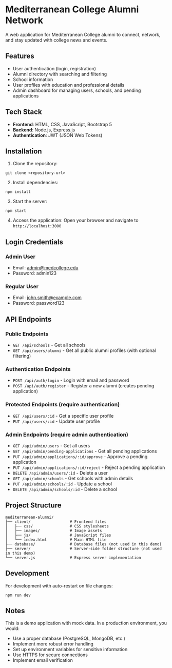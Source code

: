 # Mediterranean College Alumni Network

A web application for Mediterranean College alumni to connect, network, and stay updated with college news and events.

## Features

- User authentication (login, registration)
- Alumni directory with searching and filtering
- School information
- User profiles with education and professional details
- Admin dashboard for managing users, schools, and pending applications

## Tech Stack

- **Frontend**: HTML, CSS, JavaScript, Bootstrap 5
- **Backend**: Node.js, Express.js
- **Authentication**: JWT (JSON Web Tokens)

## Installation

1. Clone the repository:
```
git clone <repository-url>
```

2. Install dependencies:
```
npm install
```

3. Start the server:
```
npm start
```

4. Access the application:
Open your browser and navigate to `http://localhost:3000`

## Login Credentials

### Admin User
- Email: admin@medcollege.edu
- Password: admin123

### Regular User
- Email: john.smith@example.com
- Password: password123

## API Endpoints

### Public Endpoints
- `GET /api/schools` - Get all schools
- `GET /api/users/alumni` - Get all public alumni profiles (with optional filtering)

### Authentication Endpoints
- `POST /api/auth/login` - Login with email and password
- `POST /api/auth/register` - Register a new alumni (creates pending application)

### Protected Endpoints (require authentication)
- `GET /api/users/:id` - Get a specific user profile
- `PUT /api/users/:id` - Update user profile

### Admin Endpoints (require admin authentication)
- `GET /api/admin/users` - Get all users
- `GET /api/admin/pending-applications` - Get all pending applications
- `PUT /api/admin/applications/:id/approve` - Approve a pending application
- `PUT /api/admin/applications/:id/reject` - Reject a pending application
- `DELETE /api/admin/users/:id` - Delete a user
- `GET /api/admin/schools` - Get schools with admin details
- `PUT /api/admin/schools/:id` - Update a school
- `DELETE /api/admin/schools/:id` - Delete a school

## Project Structure

```
mediterranean-alumni/
├── client/                 # Frontend files
│   ├── css/                # CSS stylesheets
│   ├── images/             # Image assets
│   ├── js/                 # JavaScript files
│   └── index.html          # Main HTML file
├── database/               # Database files (not used in this demo)
├── server/                 # Server-side folder structure (not used in this demo)
└── server.js               # Express server implementation
```

## Development

For development with auto-restart on file changes:
```
npm run dev
```

## Notes

This is a demo application with mock data. In a production environment, you would:
- Use a proper database (PostgreSQL, MongoDB, etc.)
- Implement more robust error handling
- Set up environment variables for sensitive information
- Use HTTPS for secure connections
- Implement email verification